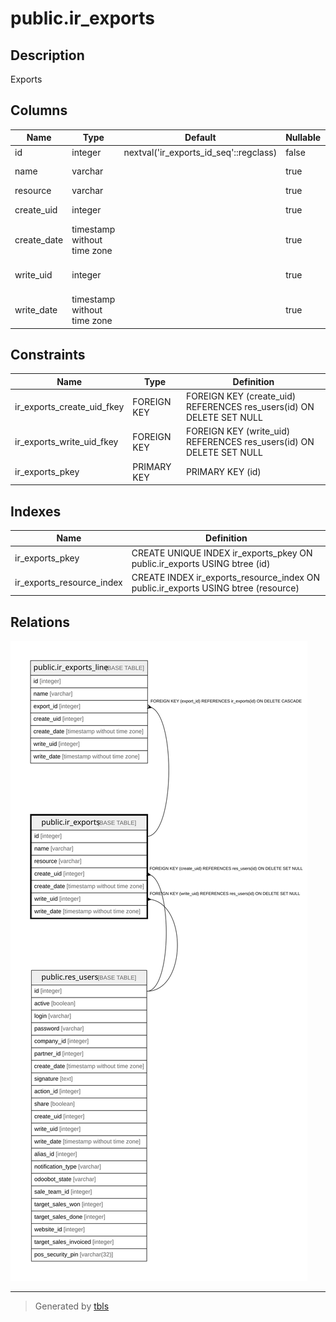 # public.ir_exports

## Description

Exports

## Columns

| Name | Type | Default | Nullable | Children | Parents | Comment |
| ---- | ---- | ------- | -------- | -------- | ------- | ------- |
| id | integer | nextval('ir_exports_id_seq'::regclass) | false | [public.ir_exports_line](public.ir_exports_line.md) |  |  |
| name | varchar |  | true |  |  | Export Name |
| resource | varchar |  | true |  |  | Resource |
| create_uid | integer |  | true |  | [public.res_users](public.res_users.md) | Created by |
| create_date | timestamp without time zone |  | true |  |  | Created on |
| write_uid | integer |  | true |  | [public.res_users](public.res_users.md) | Last Updated by |
| write_date | timestamp without time zone |  | true |  |  | Last Updated on |

## Constraints

| Name | Type | Definition |
| ---- | ---- | ---------- |
| ir_exports_create_uid_fkey | FOREIGN KEY | FOREIGN KEY (create_uid) REFERENCES res_users(id) ON DELETE SET NULL |
| ir_exports_write_uid_fkey | FOREIGN KEY | FOREIGN KEY (write_uid) REFERENCES res_users(id) ON DELETE SET NULL |
| ir_exports_pkey | PRIMARY KEY | PRIMARY KEY (id) |

## Indexes

| Name | Definition |
| ---- | ---------- |
| ir_exports_pkey | CREATE UNIQUE INDEX ir_exports_pkey ON public.ir_exports USING btree (id) |
| ir_exports_resource_index | CREATE INDEX ir_exports_resource_index ON public.ir_exports USING btree (resource) |

## Relations

![er](public.ir_exports.svg)

---

> Generated by [tbls](https://github.com/k1LoW/tbls)
